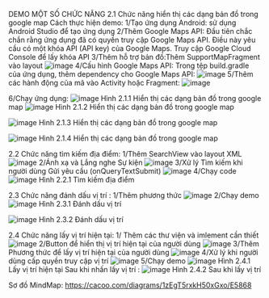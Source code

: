 DEMO MỘT SỐ CHỨC NĂNG 
2.1 Chức năng hiển thị các dạng bản đồ trong google map
Cách thực hiện demo:
1/Tạo ứng dụng Android:  sử dụng Android Studio để tạo ứng dụng
2/Thêm Google Maps API:
Đầu tiên chắc chắn rằng ứng dụng đã có quyền truy cập Google Maps API. Điều này yêu cầu có một khóa API (API key) của Google Maps. Truy cập Google Cloud Console để lấy khóa API
3/Thêm hỗ trợ bản đồ:Thêm SupportMapFragment vào layout
![image](https://github.com/NguyenHuynhGiaHuy/GoogleAndroid_gk/assets/130195149/1b7efcbf-bd5b-490b-96f7-6593766fed49)
4/Cấu hình Google Maps API:
Trong tệp build.gradle của ứng dụng, thêm dependency cho Google Maps API:
![image](https://github.com/NguyenHuynhGiaHuy/GoogleAndroid_gk/assets/130195149/2d9e22cc-98db-442b-b264-f9c978bcf825)
5/Thêm các hành động của mã vào Activity hoặc Fragment:
![image](https://github.com/NguyenHuynhGiaHuy/GoogleAndroid_gk/assets/130195149/9dbde6e6-ea03-46e5-94a5-eb823af66537)

6/Chạy ứng dụng:
![image](https://github.com/NguyenHuynhGiaHuy/GoogleAndroid_gk/assets/130195149/0cb1b679-76b1-4847-90f1-17f960998df5)
Hình 2.1.1 Hiển thị các dạng bản đồ trong google map
![image](https://github.com/NguyenHuynhGiaHuy/GoogleAndroid_gk/assets/130195149/4baf2943-3461-4a00-aa86-0536097c6922)
Hình 2.1.2 Hiển thị các dạng bản đồ trong google map

![image](https://github.com/NguyenHuynhGiaHuy/GoogleAndroid_gk/assets/130195149/d02a67cd-3bcc-43a7-a73c-74fbb36f43ab)
Hình 2.1.3 Hiển thị các dạng bản đồ trong google map

![image](https://github.com/NguyenHuynhGiaHuy/GoogleAndroid_gk/assets/130195149/15478f9b-bff4-4d37-a909-df8b1a8cc751)
Hình 2.1.4 Hiển thị các dạng bản đồ trong google map





2.2 Chức năng tìm kiếm địa điểm:
1/Thêm SearchView vào layout XML
![image](https://github.com/NguyenHuynhGiaHuy/GoogleAndroid_gk/assets/130195149/6d8d8766-20e4-466e-82e7-79effd2a5fb1)
2/Ánh xạ và Lắng nghe Sự kiện
![image](https://github.com/NguyenHuynhGiaHuy/GoogleAndroid_gk/assets/130195149/836a4474-a510-4a60-afaa-afb9ac5b1589)
3/Xử lý Tìm kiếm khi người dùng Gửi yêu cầu (onQueryTextSubmit)
![image](https://github.com/NguyenHuynhGiaHuy/GoogleAndroid_gk/assets/130195149/3c878c83-e730-4d46-a095-ffb5ddc3386a)
4/Chạy code
![image](https://github.com/NguyenHuynhGiaHuy/GoogleAndroid_gk/assets/130195149/90aea70c-357d-4f85-a5a1-7027659b8493)
Hình 2.2.1 Tìm kiếm địa điểm

2.3 Chức năng đánh dấu vị trí :
1/Thêm phương thức 
![image](https://github.com/NguyenHuynhGiaHuy/GoogleAndroid_gk/assets/130195149/5fbd3bc8-5f7f-4c96-a05b-42a05766ed10)
2/Chạy demo
![image](https://github.com/NguyenHuynhGiaHuy/GoogleAndroid_gk/assets/130195149/0ea0476e-f689-42f9-adf6-f70ef3e8d1b9)
Hình 2.3.1 Đánh dấu vị trí


![image](https://github.com/NguyenHuynhGiaHuy/GoogleAndroid_gk/assets/130195149/dd6a0b5a-3fd4-44c3-9be3-c3a765e83984)
Hình 2.3.2 Đánh dấu vị trí




2.4 Chức năng lấy vị trí hiện tại:
1/ Thêm các thư viện và imlement cần thiết
![image](https://github.com/NguyenHuynhGiaHuy/GoogleAndroid_gk/assets/130195149/cf52d837-0ee3-4804-a96f-41a49a90e174)
2/Button để hiển thị vị trí hiện tại của người dùng
![image](https://github.com/NguyenHuynhGiaHuy/GoogleAndroid_gk/assets/130195149/e4c16b69-b67b-4d8c-8f70-85884654e4c1)
3/Thêm Phương thức để lấy vị trí hiện tại của người dùng
![image](https://github.com/NguyenHuynhGiaHuy/GoogleAndroid_gk/assets/130195149/284d40d2-a118-4e4c-bfb5-0f1d41ff9677)
4/Xử lý khi người dùng cấp quyền truy cập vị trí
![image](https://github.com/NguyenHuynhGiaHuy/GoogleAndroid_gk/assets/130195149/064035fc-a8e5-4b80-8461-055df816ee33)
5/Chạy demo
![image](https://github.com/NguyenHuynhGiaHuy/GoogleAndroid_gk/assets/130195149/1ae81f02-37d7-4606-a195-ecfe9b2b64ed)
Hình 2.4.1 Lấy vị trí hiện tại
Sau khi nhấn lấy vị trí :
![image](https://github.com/NguyenHuynhGiaHuy/GoogleAndroid_gk/assets/130195149/bb66df36-7994-4aaa-8698-3699dc1dbe88)
Hình 2.4.2 Sau khi lấy vị trí

Sơ đồ MindMap:
 https://cacoo.com/diagrams/1zEgT5rxkH50xGxo/E5868
